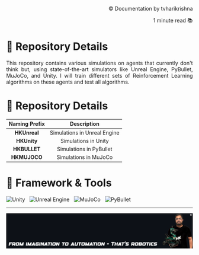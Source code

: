 <!-- README: HariKrishna_ComputerVision-->
<p align="right">© Documentation by tvharikrishna</p>
<p align="right">1 minute read 📚</p>

# 🔻 Repository Details
<p align='justify'>This repository contains various simulations on agents that currently don't think but, using state-of-the-art simulators like Unreal Engine, PyBullet, MuJoCo, and Unity. I will train different sets of Reinforcement Learning algorithms on these agents and test all algorithms.</p>

<!-- Repo Details -->
<h1 align="left">🔻 Repository Details</h1>
<table align="center">
<thead>
<tr>
<th align="center">Naming Prefix</th>
<th align="center">Description</th>
</tr>
</thead>
<tbody>
<tr>
<td align="center"><strong>HKUnreal</strong></td>
<td align="center">Simulations in Unreal Engine</td>
</tr>
<tr>
<td align="center"><strong>HKUnity</strong></td>
<td align="center">Simulations in Unity</td>
</tr>
<tr>
<td align="center"><strong>HKBULLET</strong></td>
<td align="center">Simulations in PyBullet</td>
</tr>
<tr>
<td align="center"><strong>HKMUJOCO</strong></td>
<td align="center">Simulations in MuJoCo</td>
</tr>
</tbody>
</table>

# 🔻 Framework & Tools

<img src="https://img.shields.io/badge/Unity-000000.svg?&style=flat-square&logo=unity&logoColor=white" alt="Unity" style="height: 25px;"/> &nbsp;
<img src="https://img.shields.io/badge/Unreal%20Engine-313131.svg?&style=flat-square&logo=unrealengine&logoColor=white" alt="Unreal Engine" style="height: 25px;"/> &nbsp;
<img src="https://img.shields.io/badge/MuJoCo-008080.svg?&style=flat-square&logo=Brave&logoColor=white" alt="MuJoCo" style="height: 25px;"/> &nbsp;
<img src="https://img.shields.io/badge/PyBullet-FFA500.svg?&style=flat-square&logo=deno&logoColor=464647" alt="PyBullet" style="height: 25px;"/> &nbsp;

<hr> 

<p align="center">
    <img src="readme_data/hk_quote.png" alt="Inspiring quote related to computer vision and robotics" width="1500"/>
</p>
